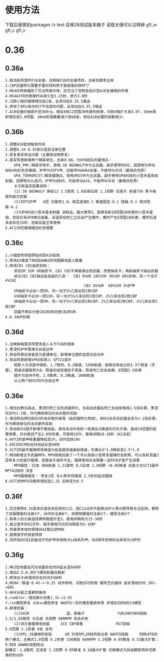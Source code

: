 # 使用方法
下载后替换到packages /v test 召唤28测试版本箱子 读取太慢可以注释掉 gfl_w gfl_c gfl_v

# 0.36

## 0.36a
	1.取消各阵营的F16支援，注释掉F16的支援项目，注册及脚本应用
	2.CBP武器转化需要手雷栏材料而不是直接扣除RP了
	3.MG4的转换器除了充当转换作用，还充当了信物及指示型A10支援烟的作用
	4.MG4A3TD的换弹时间减少至3.25秒，原为3.8秒
	5.沉默小姐的榴弹增加至2发，此改动在0.35.5推送
	6.修改了AR14B与M27不消音的问题，此改动在0.35.5推送
	7.A10支援价格提升至360rp，增加4枚12范围20伤害的航弹，扫射X轴扩大至4.0f，30mm溅射增加至5.0范围，30mm机炮数量减少至60发，现在A10出圈机炮数很少。
	
## 0.36b
	1.调整A10音效触发时间
	2.调整0.34 0.35部分道具注册位置
	3.修复美军架设问题（主要架设物修复）
	4.美军阵营新增两个精英单位，出率0.08，为UPA部队的雇佣兵：
		UPA_PMC:精英步枪手，使用.50 BEOWULF作为主武器，副手携带M202，投掷物为呼叫AH64的红色空袭烟，护甲为IOTV甲，仅能呼叫AH64支援，不能呼叫伞兵（雇佣兵性质）
		UPA_TERRORIST:精英榴弹兵，使用XM25作为主武器，副手携带UPA科技的小型木星炮发射器，投掷物为九连闪，护甲为6B45，仅能呼叫A10，不能呼叫伞兵（雇佣兵性质）
		关于新道具简要说明：
		(1).50 BEOWULF 弹容12 1.5致死 1.0击穿后效 1.1视野 后座大 射速750 黑卡强度的敌方武器
		(2)IOTV护甲	6层 抗致死1.0，每层递减0.1 移速固定-0.1 隐蔽-0.1 夜间隐蔽-0.1
		(3)UPA科技小型木星发射器	消耗品，最大携带2，能够发射10范围10伤害的小型木星炮，目前仅有UPA单位装备，该道具在死亡之后会产生爆炸，爆炸产生6范围10伤害，爆炸后道具会存在15秒，拾取后能正常使用
	5.AC130空袭烟增加红色烟雾

## 0.36c
	1.小幅度修改投掷指向型A10音效
	2.修改EX难度下REDDAWN2的地图脚本敌人数量
	3.修改CB1 CB2抽奖机制：
		添加SR SSR UR抽奖卡，CB1 CB2不再直接出现武器，而是抽奖卡，再由抽奖卡抽出武器
		统合CB1 CB2抽出各品级的几率：	CB1 6%UR 18%SSR 36%SR 40%杂物，另一个池子4%CB2		
										CB2 45%UR  50%SSR 5%护甲
		SR抽奖卡必出一把SR，另一池子5%几率出现1枚CBP
		SSR抽奖卡必出一把SSR，另一池子5%几率出现1枚CBP，2%几率出现2枚CBP
		UR抽奖卡必出一把UR，另一池子5%几率出现1枚CBP，2%几率出现2枚CBP，1%几率出现5枚CBP
		武器不再区分是CB1的UR还是CB2的UR
	4.0.34UP到期

## 0.36d
	1.注释掉格里芬阵营改造人关于F16的调用
	2.黑涅托护甲更换为白高达甲
	3.铁血阵营巡游者变为普通单位，新增单位捷豹及其对应动作
	4.铁血阵营新增SP65稻草人 SP721猎手
		稻草人为浮游冲锋枪，1.7致死，0.2移速，1500射速，能够召唤自己的1-3个假身（手雷），假身武器致死为0，假身的经验值低于真身，假身死亡后会自爆，8范围3.3伤害
		猎手为双持手枪，2.0致死，0.2移速，1000射速
		以上两个BOSS均为白高达甲

## 0.36e
	1.增加白教白高达，黑涅托死亡后的武器转化，白高达武器在死亡后会掉落成1-5张彩票，黑涅托则为1-3张，作为精锐单位的击杀额外奖励
	2.增加铁血两位BOSS的击杀额外掉落（由武器转化而成），BOSS击杀后武器会变为1-2张彩票，作为精锐单位的击杀额外奖励
	3.铁血BOSS猎手新增手雷技能，用攻击动作发射一枚类QLU弹道的闪光子弹，造成10范围的眩晕效果，并对载具产生2.0的伤害，可使用10次，使用间隔10-20秒（AI决定）
	4.HVY3的装甲板重量降低至2%，动作加快18%
	5.ERC的ECM存在时间延长至60秒
	6.SCT3的副手榴弹修改弹道为低高度快速曲射弹道，伤害从5*1.0降低至2-5*1.0
	7.MED新增主手武器MP9，MP9侧面加装了一个可以发射小型修复榴弹的发射筒，可以发射具备2层修复力的医疗榴弹，但是由于装药不足，榴弹落地后会需要一定时间才能产生效果
		MP9属性：25发 900射速 1.21致死 0.5后效 1.0视野 +0.05移速 后座力与SCT3副手MP7A2相同 消音
		MP9榴弹属性： 修复2层 与小帮手同弹道 2.5秒的延迟榴弹
	8.GST3的MP5SD致死增加至1.25 后效变为0.5

## 0.36f
	1.完全移除0.31版本实装但未启用的C12，因C12动作不能移动开火等问题导致无法启用，移除了武器键值的注册3个，动作的注册8个，投掷物键值的注册2个，模型注册3个
	2.稻草人的分身道具携带数提升至3，使用间隔改为15-30秒
	3.独立猎手的AI文件，猎手使用闪光的间隔变为5-10秒
	4.将香草本体的掷弹兵AI移出至MOD
	5.替换猎手的技能特效
	6.将所有的CB1武器池子的护甲杂物改为LAB系列甲，将4周年信物的出率改为CBP的

## 0.36g
	1.MK3型地雷及闪光地雷存在时间延长至600秒
	2.增加Z.E.R.O的飞镖投射量及散射
	3.修改白卡AR落地存在时间为90秒
	4.MG94：移速-0.45->-0.25 动作修改，切枪后可即用 删除空白盾块 延长落地时间 20S->60S
	5.HK416星之茧删除盾块
	6.rumbler：增加弹头伤害1.32->2.01
	7.rst模型修复 416sc模型修复 NAOTO一系列模型重新绑骨 并增加ZERO的C4模型
	8.新增武器：
		(1)G41R					蓝，紫箱子				YUKIHOTARU投稿	1.5/1.55致死 大后座 无视野 900RPM 突击步枪
		(2)消灭者榴弹发射器		ICE CBP直售				RST投稿			5.0范围 1.1伤害 8发 友伤 
		(3)RPL-20通用机枪版		UR 共享RPL20轻机枪出率	NAOTO投稿		同MG4TD的两个模式，主模式1.8范围 0.2伤害 150弹容 600RPM 1.3视野 0.95精准 0.15最大扩散；
	9.RED DAWN2地图改动																	副模式：1.8致死 无消音 1.2视野 0.95精准 0.18最大扩散 切换模式为拆装脚架而非切换弹药的动作